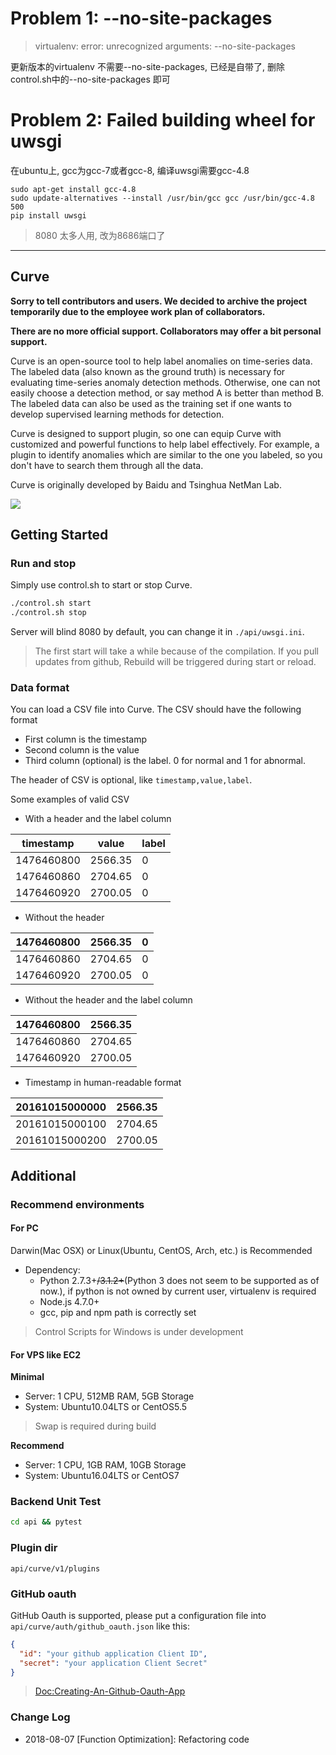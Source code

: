 # Problem 1: --no-site-packages

> virtualenv: error: unrecognized arguments: --no-site-packages

更新版本的virtualenv 不需要--no-site-packages, 已经是自带了, 删除control.sh中的--no-site-packages 即可

# Problem 2: Failed building wheel for uwsgi

在ubuntu上, gcc为gcc-7或者gcc-8, 编译uwsgi需要gcc-4.8

```shel
sudo apt-get install gcc-4.8
sudo update-alternatives --install /usr/bin/gcc gcc /usr/bin/gcc-4.8 500
pip install uwsgi
```

> 8080 太多人用, 改为8686端口了 

----
Curve
---

**Sorry to tell contributors and users. We decided to archive the project temporarily due to the employee work plan of collaborators.**

**There are no more official support. Collaborators may offer a bit personal support.**

Curve is an open-source tool to help label anomalies on time-series data. The labeled data (also known as the ground truth) is necessary for evaluating time-series anomaly detection methods. Otherwise, one can not easily choose a detection method, or say method A is better than method B. The labeled data can also be used as the training set if one wants to develop supervised learning methods for detection.

Curve is designed to support plugin, so one can equip Curve with customized and powerful functions to help label effectively. For example, a plugin to identify anomalies which are similar to the one you labeled, so you don't have to search them through all the data.

Curve is originally developed by Baidu and Tsinghua NetMan Lab.

<img src="https://raw.githubusercontent.com/baidu/Curve/master/doc/pic/index.png">

## Getting Started

### Run and stop

Simply use control.sh to start or stop Curve.

```bash
./control.sh start
./control.sh stop
```
Server will blind 8080 by default, you can change it in `./api/uwsgi.ini`.

> The first start will take a while because of the compilation. 
> If you pull updates from github, Rebuild will be triggered during start or reload.

### Data format

You can load a CSV file into Curve. The CSV should have the following format

* First column is the timestamp
* Second column is the value
* Third column (optional) is the label. 0 for normal and 1 for abnormal.

The header of CSV is optional, like `timestamp,value,label`.  

Some examples of valid CSV

* With a header and the label column

|timestamp|value|label|
|---|---|---|
|1476460800|2566.35|0|
|1476460860|2704.65|0|
|1476460920|2700.05|0|


* Without the header
 
|1476460800|2566.35|0|
|---|---|---|
|1476460860|2704.65|0|
|1476460920|2700.05|0|

* Without the header and the label column

|1476460800|2566.35|
|---|---|
|1476460860|2704.65|
|1476460920|2700.05|

* Timestamp in human-readable format

|20161015000000|2566.35|
|---|---|
|20161015000100|2704.65|
|20161015000200|2700.05|

## Additional

### Recommend environments

#### For PC

Darwin(Mac OSX) or Linux(Ubuntu, CentOS, Arch, etc.) is Recommended

* Dependency:
    * Python 2.7.3+~~/3.1.2+~~(Python 3 does not seem to be supported as of now.), if python is not owned by current user, virtualenv is required
    * Node.js 4.7.0+
    * gcc, pip and npm path is correctly set

> Control Scripts for Windows is under development

#### For VPS like EC2

**Minimal**

* Server: 1 CPU, 512MB RAM, 5GB Storage
* System: Ubuntu10.04LTS or CentOS5.5

> Swap is required during build

**Recommend**

* Server: 1 CPU, 1GB RAM, 10GB Storage
* System: Ubuntu16.04LTS or CentOS7

### Backend Unit Test

```bash
cd api && pytest
```

### Plugin dir

```api/curve/v1/plugins```

### GitHub oauth

GitHub Oauth is supported, please put a configuration file into ```api/curve/auth/github_oauth.json``` like this:

```json
{
  "id": "your github application Client ID",
  "secret": "your application Client Secret"
}
```

> [Doc:Creating-An-Github-Oauth-App](https://developer.github.com/apps/building-oauth-apps/creating-an-oauth-app/)

### Change Log
* 2018-08-07  [Function Optimization]: Refactoring code
